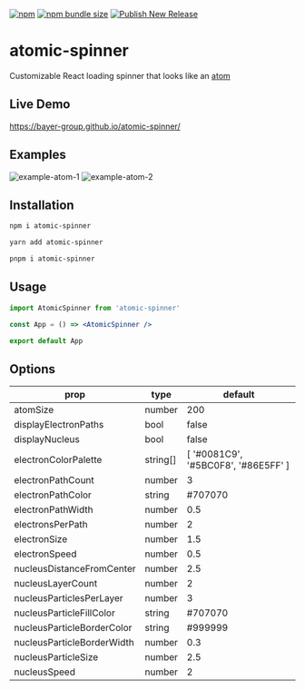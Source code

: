 [![npm](https://img.shields.io/npm/v/atomic-spinner?logo=npm)](https://www.npmjs.com/package/atomic-spinner)
[![npm bundle size](https://img.shields.io/bundlephobia/min/atomic-spinner)](https://bundlephobia.com/package/atomic-spinner)
[![Publish New Release](https://github.com/Bayer-Group/atomic-spinner/actions/workflows/publish-new-release.yml/badge.svg)](https://github.com/Bayer-Group/atomic-spinner/actions/workflows/publish-new-release.yml)

# atomic-spinner
Customizable React loading spinner that looks like an [atom](https://en.wikipedia.org/wiki/Atom)

## Live Demo

https://bayer-group.github.io/atomic-spinner/

## Examples
![example-atom-1](https://user-images.githubusercontent.com/8313853/210661410-c2d977d8-426c-438f-b24b-cdbfc4b506f4.svg)
![example-atom-2](https://user-images.githubusercontent.com/8313853/210662408-6d3eed7e-44ca-4bdd-b190-d9fba865c1a9.svg)

## Installation

```sh
npm i atomic-spinner
```
```sh
yarn add atomic-spinner
```
```sh
pnpm i atomic-spinner
```

## Usage

```jsx
import AtomicSpinner from 'atomic-spinner'

const App = () => <AtomicSpinner />

export default App
```

## Options

| prop | type | default |
| ---- | ---- | ------- |
| atomSize | number | 200 |
| displayElectronPaths | bool | false |
| displayNucleus | bool | false |
| electronColorPalette | string[] | [ '#0081C9', '#5BC0F8', '#86E5FF' ] |
| electronPathCount | number | 3 |
| electronPathColor | string | #707070 |
| electronPathWidth | number | 0.5 |
| electronsPerPath | number | 2 |
| electronSize | number | 1.5 |
| electronSpeed | number | 0.5 |
| nucleusDistanceFromCenter | number | 2.5 |
| nucleusLayerCount | number | 2 |
| nucleusParticlesPerLayer | number | 3 |
| nucleusParticleFillColor | string | #707070 |
| nucleusParticleBorderColor | string | #999999 |
| nucleusParticleBorderWidth | number | 0.3 |
| nucleusParticleSize | number | 2.5 |
| nucleusSpeed | number | 2 |
